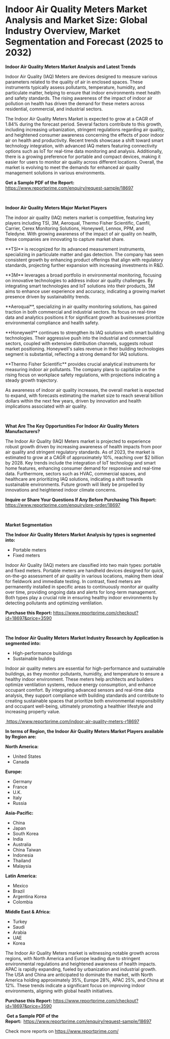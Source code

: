 <p><h1>Indoor Air Quality Meters Market Analysis and Market Size: Global Industry Overview, Market Segmentation and Forecast (2025 to 2032)</h1></p><p><strong>Indoor Air Quality Meters Market Analysis and Latest Trends</strong></p>
<p><p>Indoor Air Quality (IAQ) Meters are devices designed to measure various parameters related to the quality of air in enclosed spaces. These instruments typically assess pollutants, temperature, humidity, and particulate matter, helping to ensure that indoor environments meet health and safety standards. The rising awareness of the impact of indoor air pollution on health has driven the demand for these meters across residential, commercial, and industrial sectors.</p><p>The Indoor Air Quality Meters Market is expected to grow at a CAGR of 1.84% during the forecast period. Several factors contribute to this growth, including increasing urbanization, stringent regulations regarding air quality, and heightened consumer awareness concerning the effects of poor indoor air on health and productivity. Recent trends showcase a shift toward smart technology integration, with advanced IAQ meters featuring connectivity options such as IoT for real-time data monitoring and analysis. Additionally, there is a growing preference for portable and compact devices, making it easier for users to monitor air quality across different locations. Overall, the market is evolving to meet the demands for enhanced air quality management solutions in various environments.</p></p>
<p><strong>Get a Sample PDF of the Report:&nbsp;</strong> <a href="https://www.reportprime.com/enquiry/request-sample/18697?utm_campaign=3212&utm_medium=2&utm_source=Github&utm_content=ia&utm_term=19032025&utm_id=indoor-air-quality-meters">https://www.reportprime.com/enquiry/request-sample/18697</a></p>
<p>&nbsp;</p>
<p><strong>Indoor Air Quality Meters Major Market Players</strong></p>
<p><p>The indoor air quality (IAQ) meters market is competitive, featuring key players including TSI, 3M, Aeroqual, Thermo Fisher Scientific, Camfil, Carrier, Cerex Monitoring Solutions, Honeywell, Lennox, PPM, and Teledyne. With growing awareness of the impact of air quality on health, these companies are innovating to capture market share.</p><p>**TSI** is recognized for its advanced measurement instruments, specializing in particulate matter and gas detection. The company has seen consistent growth by enhancing product offerings that align with regulatory standards, projecting further expansion with increasing investments in R&D.</p><p>**3M** leverages a broad portfolio in environmental monitoring, focusing on innovative technologies to address indoor air quality challenges. By integrating smart technologies and IoT solutions into their products, 3M aims to enhance user experience and accuracy, indicating a growing market presence driven by sustainability trends.</p><p>**Aeroqual**, specializing in air quality monitoring solutions, has gained traction in both commercial and industrial sectors. Its focus on real-time data and analytics positions it for significant growth as businesses prioritize environmental compliance and health safety.</p><p>**Honeywell** continues to strengthen its IAQ solutions with smart building technologies. Their aggressive push into the industrial and commercial sectors, coupled with extensive distribution channels, suggests robust market positioning. Honeywell's sales revenue in their building technologies segment is substantial, reflecting a strong demand for IAQ solutions.</p><p>**Thermo Fisher Scientific** provides crucial analytical instruments for measuring indoor air pollutants. The company plans to capitalize on the rising focus on workplace safety regulations, with projections indicating a steady growth trajectory.</p><p>As awareness of indoor air quality increases, the overall market is expected to expand, with forecasts estimating the market size to reach several billion dollars within the next few years, driven by innovation and health implications associated with air quality.</p></p>
<p>&nbsp;</p>
<p><strong>What Are The Key Opportunities For Indoor Air Quality Meters Manufacturers?</strong></p>
<p><p>The Indoor Air Quality (IAQ) Meters market is projected to experience robust growth driven by increasing awareness of health impacts from poor air quality and stringent regulatory standards. As of 2023, the market is estimated to grow at a CAGR of approximately 10%, reaching over $2 billion by 2028. Key trends include the integration of IoT technology and smart home features, enhancing consumer demand for responsive and real-time data. Furthermore, sectors such as HVAC, commercial spaces, and healthcare are prioritizing IAQ solutions, indicating a shift towards sustainable environments. Future growth will likely be propelled by innovations and heightened indoor climate concerns.</p></p>
<p><strong>Inquire or Share Your Questions If Any Before Purchasing This Report:</strong> <a href="https://www.reportprime.com/enquiry/pre-order/18697?utm_campaign=3212&utm_medium=2&utm_source=Github&utm_content=ia&utm_term=19032025&utm_id=indoor-air-quality-meters">https://www.reportprime.com/enquiry/pre-order/18697</a></p>
<p>&nbsp;</p>
<p><strong>Market Segmentation</strong></p>
<p><strong>The Indoor Air Quality Meters Market Analysis by types is segmented into:</strong></p>
<p><ul><li>Portable meters</li><li>Fixed meters</li></ul></p>
<p><p>Indoor Air Quality (IAQ) meters are classified into two main types: portable and fixed meters. Portable meters are handheld devices designed for quick, on-the-go assessment of air quality in various locations, making them ideal for fieldwork and immediate testing. In contrast, fixed meters are permanently installed in specific areas to continuously monitor air quality over time, providing ongoing data and alerts for long-term management. Both types play a crucial role in ensuring healthy indoor environments by detecting pollutants and optimizing ventilation.</p></p>
<p><strong>Purchase this Report:&nbsp;</strong><a href="https://www.reportprime.com/checkout?id=18697&price=3590&utm_campaign=3212&utm_medium=2&utm_source=Github&utm_content=ia&utm_term=19032025&utm_id=indoor-air-quality-meters">https://www.reportprime.com/checkout?id=18697&price=3590</a></p>
<p>&nbsp;</p>
<p><strong>The Indoor Air Quality Meters Market Industry Research by Application is segmented into:</strong></p>
<p><ul><li>High-performance buildings</li><li>Sustainable building</li></ul></p>
<p><p>Indoor air quality meters are essential for high-performance and sustainable buildings, as they monitor pollutants, humidity, and temperature to ensure a healthy indoor environment. These meters help architects and builders optimize ventilation systems, reduce energy consumption, and enhance occupant comfort. By integrating advanced sensors and real-time data analysis, they support compliance with building standards and contribute to creating sustainable spaces that prioritize both environmental responsibility and occupant well-being, ultimately promoting a healthier lifestyle and increasing property value.</p></p>
<p><a href="https://www.reportprime.com/indoor-air-quality-meters-r18697?utm_campaign=3212&utm_medium=2&utm_source=Github&utm_content=ia&utm_term=19032025&utm_id=indoor-air-quality-meters">&nbsp;https://www.reportprime.com/indoor-air-quality-meters-r18697</a></p>
<p><strong>In terms of Region, the Indoor Air Quality Meters Market Players available by Region are:</strong></p>
<p>
    <p> <strong> North America: </strong>
        <ul>
            <li>United States</li>
            <li>Canada</li>
        </ul>
        </p> 
    <p> <strong> Europe: </strong>
        <ul>
            <li>Germany</li>
            <li>France</li>
            <li>U.K.</li>
            <li>Italy</li>
            <li>Russia</li>
        </ul>
        </p> 
    <p> <strong> Asia-Pacific: </strong>
        <ul>
            <li>China</li>
            <li>Japan</li>
            <li>South Korea</li>
            <li>India</li>
            <li>Australia</li>
            <li>China Taiwan</li>
            <li>Indonesia</li>
            <li>Thailand</li>
            <li>Malaysia</li>
        </ul>
        </p> 
    <p> <strong> Latin America: </strong>
        <ul>
            <li>Mexico</li>
            <li>Brazil</li>
            <li>Argentina Korea</li>
            <li>Colombia</li>
        </ul>
        </p> 
    <p> <strong> Middle East & Africa: </strong>
        <ul>
            <li>Turkey</li>
            <li>Saudi</li>
            <li>Arabia</li>
            <li>UAE</li>
            <li>Korea</li>
        </ul>
    </p>
    </p>
<p><p>The Indoor Air Quality Meters market is witnessing notable growth across regions, with North America and Europe leading due to stringent environmental regulations and heightened awareness of health impacts. APAC is rapidly expanding, fueled by urbanization and industrial growth. The USA and China are anticipated to dominate the market, with North America holding approximately 35%, Europe 28%, APAC 25%, and China at 12%. These trends indicate a significant focus on improving indoor environments, aligning with global health initiatives.</p></p>
<p><strong>Purchase this Report: </strong><a href="https://www.reportprime.com/checkout?id=18697&price=3590&utm_campaign=3212&utm_medium=2&utm_source=Github&utm_content=ia&utm_term=19032025&utm_id=indoor-air-quality-meters">https://www.reportprime.com/checkout?id=18697&price=3590</a></p>
<p>&nbsp;<strong>Get a Sample PDF of the Report:&nbsp;&nbsp;</strong><a href="https://www.reportprime.com/enquiry/request-sample/18697?utm_campaign=3212&utm_medium=2&utm_source=Github&utm_content=ia&utm_term=19032025&utm_id=indoor-air-quality-meters">https://www.reportprime.com/enquiry/request-sample/18697</a></p>
<p><strong></strong></p>
<p>Check more reports on <a href="https://www.reportprime.com/?utm_campaign=3212&utm_medium=2&utm_source=Github&utm_content=ia&utm_term=19032025&utm_id=indoor-air-quality-meters">https://www.reportprime.com/</a></p>